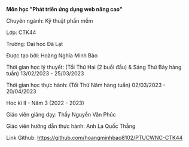 <strong>Môn học "Phát triển ứng dụng web nâng cao"</strong>

Chuyên ngành: Kỹ thuật phần mềm 

Lớp: CTK44 

Trường: Đại học Đà Lạt

Được tạo bởi: Hoàng Nghĩa Minh Bảo

Thời gian học lý thuyết: (Tối Thứ Hai (2 buổi đầu) & Sáng Thứ Bảy hàng tuần) 13/02/2023 - 25/03/2023

Thời gian học thực hành: (Tối Thứ Năm hàng tuần) 02/03/2023 - 20/04/2023

Hoc kì II - Năm 3 (2022 - 2023)

Giáo viên giảng dạy: Thầy Nguyễn Văn Phúc

Giáo viên hướng dẫn thực hành: Anh La Quốc Thắng

Link Github: https://github.com/hoangminhbao8102/PTUCWNC-CTK44
